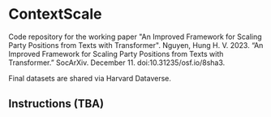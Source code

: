 # ContextScale

Code repository for the working paper "An Improved Framework for Scaling Party Positions from Texts with Transformer". 
Nguyen, Hung H. V. 2023. “An Improved Framework for Scaling Party Positions from Texts with Transformer.” SocArXiv. December 11. doi:10.31235/osf.io/8sha3.


Final datasets are shared via Harvard Dataverse.


## Instructions (TBA)
